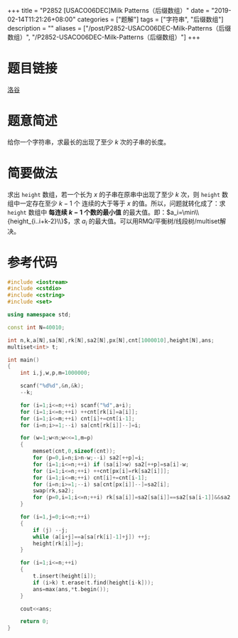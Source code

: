 +++
title = "P2852 [USACO06DEC]Milk Patterns（后缀数组）"
date = "2019-02-14T11:21:26+08:00"
categories = ["题解"]
tags = ["字符串", "后缀数组"]
description = ""
aliases = ["/post/P2852-USACO06DEC-Milk-Patterns（后缀数组）", "/P2852-USACO06DEC-Milk-Patterns（后缀数组）"]
+++


# 题目链接

[洛谷](https://www.luogu.org/problemnew/show/P2852)

# 题意简述

给你一个字符串，求最长的出现了至少 $k$ 次的子串的长度。

<!--more-->

# 简要做法

求出 `height` 数组，若一个长为 $x$ 的子串在原串中出现了至少 $k$ 次，则 `height` 数组中一定存在至少 $k-1$ 个 连续的大于等于 $x$ 的值。所以，问题就转化成了：求 `height` 数组中 **每连续 $k-1$ 个数的最小值** 的最大值。即：$a_i=\min\\{height_{i..i+k-2}\\}$，求 $a_i$ 的最大值。可以用RMQ/平衡树/线段树/multiset解决。

# 参考代码

```cpp
#include <iostream>
#include <cstdio>
#include <cstring>
#include <set>

using namespace std;

const int N=40010;

int n,k,a[N],sa[N],rk[N],sa2[N],px[N],cnt[1000010],height[N],ans;
multiset<int> t;

int main()
{
    int i,j,w,p,m=1000000;

    scanf("%d%d",&n,&k);
    --k;

    for (i=1;i<=n;++i) scanf("%d",a+i);
    for (i=1;i<=n;++i) ++cnt[rk[i]=a[i]];
    for (i=1;i<=m;++i) cnt[i]+=cnt[i-1];
    for (i=n;i>=1;--i) sa[cnt[rk[i]]--]=i;

    for (w=1;w<n;w<<=1,m=p)
    {
        memset(cnt,0,sizeof(cnt));
        for (p=0,i=n;i>n-w;--i) sa2[++p]=i;
        for (i=1;i<=n;++i) if (sa[i]>w) sa2[++p]=sa[i]-w;
        for (i=1;i<=n;++i) ++cnt[px[i]=rk[sa2[i]]];
        for (i=1;i<=m;++i) cnt[i]+=cnt[i-1];
        for (i=n;i>=1;--i) sa[cnt[px[i]]--]=sa2[i];
        swap(rk,sa2);
        for (p=0,i=1;i<=n;++i) rk[sa[i]]=sa2[sa[i]]==sa2[sa[i-1]]&&sa2[sa[i]+w]==sa2[sa[i-1]+w]?p:++p;
    }

    for (i=1,j=0;i<=n;++i)
    {
        if (j) --j;
        while (a[i+j]==a[sa[rk[i]-1]+j]) ++j;
        height[rk[i]]=j;
    }

    for (i=1;i<=n;++i)
    {
        t.insert(height[i]);
        if (i>k) t.erase(t.find(height[i-k]));
        ans=max(ans,*t.begin());
    }

    cout<<ans;

    return 0;
}
```

